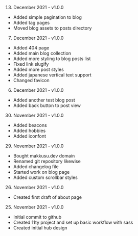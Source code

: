 13. December 2021 - v1.0.0

- Added simple pagination to blog
- Added tag pages
- Moved blog assets to posts directory

07. December 2021 - v1.0.0

- Added 404 page
- Added main blog collection
- Added more styling to blog posts list
- Fixed link slugify
- Added more post styles
- Added japanese vertical text support
- Changed favicon

06. December 2021 - v1.0.0

- Added another test blog post
- Added back button to post view

30. November 2021 - v1.0.0

- Added beacons
- Added hobbies
- Added iconfont

29. November 2021 - v1.0.0

- Bought makkusu.dev domain
- Renamed git repository likewise
- Added changelog file
- Started work on blog page
- Added custom scrollbar styles

26. November 2021 - v1.0.0

- Created first draft of about page

25. November 2021 - v1.0.0

- Initial commit to github
- Created 11ty project and set up basic workflow with sass
- Created initial hub design